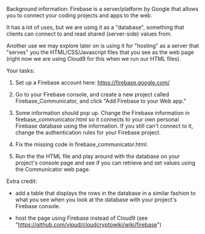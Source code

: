 Background information:
Firebase is a server/platform by Google that allows you to connect your coding 
projects and apps to the web.

It has a lot of uses, but we are using it as a "database", something that clients 
can connect to and read shared (server-side) values from.

Another use we may explore later on is using it for "hosting" as a server 
that "serves" you the HTML/CSS/Javascript files that you see as the web page 
(right now we are using Cloud9 for this when we run our HTML files).


Your tasks:
1. Set up a Firebase account here: https://firebase.google.com/

2. Go to your Firebase console, and create a new project called Firebase_Communicator,
   and click "Add Firebase to your Web app."

3. Some information should pop up. Change the Firebase information in 
   firebase_communicator.html so it connects to your own personal Firebase database 
   using the information. If you still can't connect to it, change the authentication
   rules for your Firebase project.

4. Fix the missing code in firebase_communicator.html.

5. Run the the HTML file and play around with the database on your project's console
   page and see if you can retrieve and set values using the Communicator web page.

Extra credit:
- add a table that displays the rows in the database in a similar fashion to 
  what you see when you look at the database with your project's Firebase console.

- host the page using Firebase instead of Cloud9 (see "https://github.com/vipud/cloudcryptowiki/wiki/firebase")
